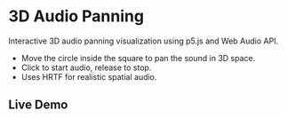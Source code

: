 # 3D Audio Panning

Interactive 3D audio panning visualization using p5.js and Web Audio API.

- Move the circle inside the square to pan the sound in 3D space.
- Click to start audio, release to stop.
- Uses HRTF for realistic spatial audio.

## Live Demo